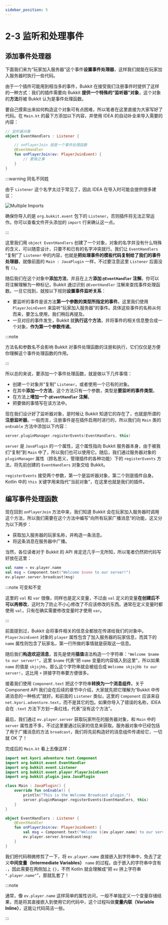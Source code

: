 ```yaml
---
sidebar_position: 5
---
```


# 2-3 监听和处理事件

## 添加事件处理器

下面我们来为“玩家加入服务器”这个事件**设置事件处理器**，这样我们就能在玩家加入服务器时执行一些代码。

由于一个插件可能用到相当多的事件，Bukkit 在接受我们注册事件时提供了这样的一种方式：我们的插件需要向 Bukkit **提供一个特殊的“监听器”对象**，这个对象的**方法**将被 Bukkit 认为是事件处理函数。

要自己摸索出来如何构造这个对象可有点困难，所以笔者在这里直接为大家写好了代码。在 `Main.kt` 的最下方添加以下内容，并使用 IDEA 的自动补全来导入需要的内容：

```kotlin
// 监听器对象
object EventHandlers : Listener {

    // onPlayerJoin 就是一个事件处理函数
    @EventHandler
    fun onPlayerJoin(ev: PlayerJoinEvent) {
        // 要做之事
    }
}
```

:::warning 同名不同姓

由于 `Listener` 这个名字太过于常见了，因此 IDEA 在导入时可能会提供很多建议：

![Multiple Imports](/img/contents/multi-import.png)

确保你导入的是 `org.bukkit.event` 包下的 `Listener`，否则插件将无法正常运作。你可以查看文件开头添加的 `import` 行来确认这一点。

:::

这里我们用 `object EventHandlers` 创建了一个对象，对象的名字并没有什么特殊的含义，可以随意设计，只要不和已有的名字冲突就行。我们让 `EventHandlers` “复制”了 `Listener` 中的内容，也就是**把处理事件的模板代码复制给了我们的事件处理器**，就像前面的 `Main : JavaPlugin` 一样，不过要注意这里 `Listener` 后面没有 `()`。

随后我们在这个对象中**添加方法**，并且在上方**添加 `@EventHandler` 注解**。你可以将注解理解为一种标记，Bukkit 通过识别 `@EventHandler` 注解来查找事件处理函数。一旦它找到，就按以下规则**设置事件监听关系**：

- 要监听的事件是该方法**第一个参数的类型所指定的事件**。这里我们使用 `PlayerJoinEvent` 来监听“玩家加入服务器”的事件。具体这些事件的名称从何而来，要怎么使用，我们稍后再提及。
- 一旦对应的事件发生，Bukkit 就**执行这个方法**，并将事件的相关信息整合成一个对象，**作为第一个参数传递**。

:::note

方法名和参数名不会影响 Bukkit 对事件处理函数的注册和执行，它们仅仅是方便你理解这个事件处理函数的作用。

:::

所以总的来说，要添加一个事件处理函数，就是做以下几件事情：

- 创建一个对象并“复制” `Listener`，或者使用一个已有的对象。
- 在其中**添加一个方法**，这个方法只有一个参数，类型是**要监听的事件类型**。
- 在方法上**增加一个 `@EventHandler` 注解**。
- 把要做的事情写在该方法中。

现在我们设计好了监听器对象，是时候让 Bukkit 知道它的存在了，也就是所谓的**注册监听器**。一般而言，注册事件是在插件启用时进行的，所以我们向 `Main` 类的 `onEnable` 方法中添加以下内容：

```kotlin
server.pluginManager.registerEvents(EventHandlers, this)
```

`server` 是 `JavaPlugin` 的一个属性，这个属性指向 Bukkit 服务器本身，由于被我们“复制”到 `Main` 中了，所以我们也可以使用它。随后，我们通过服务器对象的 `pluginManager` 属性（顾名思义，管理插件的各种功能）下的 `registerEvents` 方法，将先前创建的 `EventHandlers` 对象交给 Bukkit。

`registerEvents` 接受两个参数，第一个是监听器对象，第二个则是插件自身。Kotlin 中的 `this` 关键字用来指代“当前对象”，在这里也就是我们的插件。

## 编写事件处理函数

现在回到 `onPlayerJoin` 方法中来，我们知道 Bukkit 会在玩家加入服务器时调用这个方法，所以我们需要在这个方法中编写“向所有玩家广播消息”的功能，这又分为以下两步：

- 获取加入服务器的玩家名称，并构造一条消息。
- 将这条消息在服务器中广播。

当然，各位读者对于 Bukkit 的 API 肯定还几乎一无所知，所以笔者仍然把代码写好放在这里：

```kotlin
val name = ev.player.name
val msg = Component.text("Welcome $name to our server!")
ev.player.server.broadcast(msg)
```

:::note 可变和不变

这里的 `val` 和 `var` 很像，同样也是定义变量，不过由 `val` 定义的变量**在创建后不可以再修改**，这时为了防止不小心修改了不应该修改的东西。通常在定义变量时都使用 `val`，只有在确实需要修改变量时才使用 `var`。

:::

前面提到过，Bukkit 会将事件相关的信息全都放在传递给我们的对象中。`PlayerJoinEvent` 对象的 `player` 属性包含了加入服务器的玩家信息，而其下的 `name` 属性则包含了玩家名，第一行所做的事情就是获取这一信息。

随后我们**构造欢迎消息**，首先是使用**插值**语法构造一个字符串：`"Welcome $name to our server!"`，这里 `$name` 代表“把 `name` 变量的内容插入到这里”，所以如果 `name` 的值是 `skjsjhb`，那么这个字符串就会被组合成 `Welcome skjsjhb to our server!`，这比用 `+` 拼接字符串要方便很多。

接着我们使用 `Component.text` 把这个字符串**转换为一个消息组件**。关于 Component API 我们会在后续的章节中介绍，大家就先把它理解为“Bukkit 中传递消息的一种格式”就好。和前面的 `Listener` 类似，这里的 `Component` 应该来自 `net.kyori.adventure.text`，而不是其它的包。如果你导入了错误的名称，IDEA 会在 `.text` 方法下方划一条红线，代表“没有这个方法”。

最后，我们通过 `ev.player.server` 获取玩家所在的服务器对象，和 `Main` 中的 `server` 属性差不多，不过这里要通过玩家的信息来获取。服务器对象中已经包括了用于广播消息的方法 `broadcast`，我们将先前构造好的消息组件传递给它，一切就 OK 了！

完成后的 `Main.kt` 看上去像这样：

```kotlin
import net.kyori.adventure.text.Component
import org.bukkit.event.EventHandler
import org.bukkit.event.Listener
import org.bukkit.event.player.PlayerJoinEvent
import org.bukkit.plugin.java.JavaPlugin

class Main : JavaPlugin() {
    override fun onEnable() {
        println("This is the Welcome Broadcast plugin.")
        server.pluginManager.registerEvents(EventHandlers, this)
    }
}

object EventHandlers : Listener {
    @EventHandler
    fun onPlayerJoin(ev: PlayerJoinEvent) {
        val msg = Component.text("Welcome ${ev.player.name} to our server!")
        ev.player.server.broadcast(msg)
    }
}
```

我们把代码稍微修剪了一下，将 `ev.player.name` 直接嵌入到字符串中，免去了定义**中间变量（Intermediate Variables）** `name` 的过程。由于嵌入的字符串中含有 `.`，因此需要在两侧加上 `{}`，不然 Kotlin 就会理解成“把 `ev` 拼上字符串 `".player.name"`”，那就乱套了！

:::note

通常，像 `ev.player.name` 这样简单的属性访问，一般不单独定义一个变量存储结果，而是将其直接嵌入到使用它的代码中，这个过程叫做**变量内联（Variable Inline）**，这能让代码简洁一些。

:::